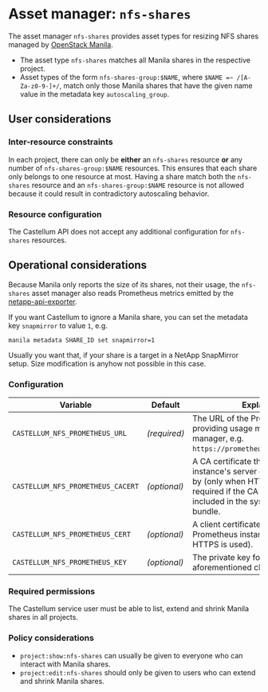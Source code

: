 # Asset manager: `nfs-shares`

The asset manager `nfs-shares` provides asset types for resizing NFS shares
managed by [OpenStack Manila](https://wiki.openstack.org/wiki/Manila).

* The asset type `nfs-shares` matches all Manila shares in the respective project.
* Asset types of the form `nfs-shares-group:$NAME`, where `$NAME =~ /[A-Za-z0-9-]+/`,
  match only those Manila shares that have the given name value in the metadata
  key `autoscaling_group`.

## User considerations

### Inter-resource constraints

In each project, there can only be **either** an `nfs-shares` resource **or**
any number of `nfs-shares-group:$NAME` resources. This ensures that each share
only belongs to one resource at most. Having a share match both the
`nfs-shares` resource and an `nfs-shares-group:$NAME` resource is not allowed
because it could result in contradictory autoscaling behavior.

### Resource configuration

The Castellum API does not accept any additional configuration for `nfs-shares` resources.

## Operational considerations

Because Manila only reports the size of its shares, not their usage, the `nfs-shares` asset manager
also reads Prometheus metrics emitted by the
[netapp-api-exporter](https://github.com/sapcc/netapp-api-exporter).

If you want Castellum to ignore a Manila share, you can set the metadata key `snapmirror` to value `1`, e.g.

    manila metadata SHARE_ID set snapmirror=1

Usually you want that, if your share is a target in a NetApp SnapMirror setup. Size modification is anyhow not possible in this case.

### Configuration

| Variable | Default | Explanation |
| -------- | ------- | ----------- |
| `CASTELLUM_NFS_PROMETHEUS_URL` | *(required)* | The URL of the Prometheus instance providing usage metrics to this asset manager, e.g. `https://prometheus.example.org:9090`. |
| `CASTELLUM_NFS_PROMETHEUS_CACERT` | *(optional)* | A CA certificate that the Prometheus instance's server certificate is signed by (only when HTTPS is used). Only required if the CA certificate is not included in the system-wide CA bundle. |
| `CASTELLUM_NFS_PROMETHEUS_CERT` | *(optional)* | A client certificate to present to the Prometheus instance (only when HTTPS is used). |
| `CASTELLUM_NFS_PROMETHEUS_KEY` | *(optional)* | The private key for the aforementioned client certificate. |

### Required permissions

The Castellum service user must be able to list, extend and shrink Manila shares in all projects.

### Policy considerations

- `project:show:nfs-shares` can usually be given to everyone who can interact with Manila shares.
- `project:edit:nfs-shares` should only be given to users who can extend and shrink Manila shares.
